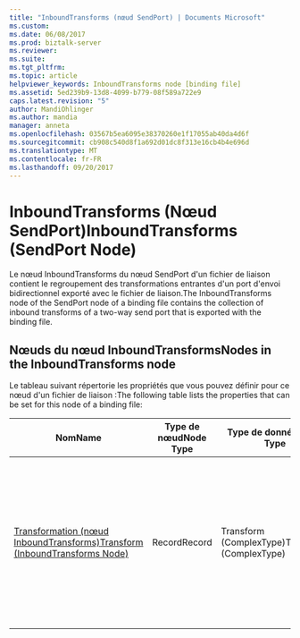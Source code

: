 ```yaml
---
title: "InboundTransforms (nœud SendPort) | Documents Microsoft"
ms.custom: 
ms.date: 06/08/2017
ms.prod: biztalk-server
ms.reviewer: 
ms.suite: 
ms.tgt_pltfrm: 
ms.topic: article
helpviewer_keywords: InboundTransforms node [binding file]
ms.assetid: 5ed239b9-13d8-4099-b779-08f589a722e9
caps.latest.revision: "5"
author: MandiOhlinger
ms.author: mandia
manager: anneta
ms.openlocfilehash: 03567b5ea6095e38370260e1f17055ab40da4d6f
ms.sourcegitcommit: cb908c540d8f1a692d01dc8f313e16cb4b4e696d
ms.translationtype: MT
ms.contentlocale: fr-FR
ms.lasthandoff: 09/20/2017
---
```

# <a name="inboundtransforms-sendport-node"></a><span data-ttu-id="acc16-102">InboundTransforms (Nœud SendPort)</span><span class="sxs-lookup"><span data-stu-id="acc16-102">InboundTransforms (SendPort Node)</span></span>
<span data-ttu-id="acc16-103">Le nœud InboundTransforms du nœud SendPort d'un fichier de liaison contient le regroupement des transformations entrantes d'un port d'envoi bidirectionnel exporté avec le fichier de liaison.</span><span class="sxs-lookup"><span data-stu-id="acc16-103">The InboundTransforms node of the SendPort node of a binding file contains the collection of inbound transforms of a two-way send port that is exported with the binding file.</span></span>  
  
## <a name="nodes-in-the-inboundtransforms-node"></a><span data-ttu-id="acc16-104">Nœuds du nœud InboundTransforms</span><span class="sxs-lookup"><span data-stu-id="acc16-104">Nodes in the InboundTransforms node</span></span>  
 <span data-ttu-id="acc16-105">Le tableau suivant répertorie les propriétés que vous pouvez définir pour ce nœud d'un fichier de liaison :</span><span class="sxs-lookup"><span data-stu-id="acc16-105">The following table lists the properties that can be set for this node of a binding file:</span></span>  
  
|<span data-ttu-id="acc16-106">**Nom**</span><span class="sxs-lookup"><span data-stu-id="acc16-106">**Name**</span></span>|<span data-ttu-id="acc16-107">**Type de nœud**</span><span class="sxs-lookup"><span data-stu-id="acc16-107">**Node Type**</span></span>|<span data-ttu-id="acc16-108">**Type de données**</span><span class="sxs-lookup"><span data-stu-id="acc16-108">**Data Type**</span></span>|<span data-ttu-id="acc16-109">**Description**</span><span class="sxs-lookup"><span data-stu-id="acc16-109">**Description**</span></span>|<span data-ttu-id="acc16-110">**Restrictions**</span><span class="sxs-lookup"><span data-stu-id="acc16-110">**Restrictions**</span></span>|<span data-ttu-id="acc16-111">**Commentaires**</span><span class="sxs-lookup"><span data-stu-id="acc16-111">**Comments**</span></span>|  
|--------------|-------------------|-------------------|---------------------|----------------------|------------------|  
|[<span data-ttu-id="acc16-112">Transformation (nœud InboundTransforms)</span><span class="sxs-lookup"><span data-stu-id="acc16-112">Transform (InboundTransforms Node)</span></span>](../core/transform-inboundtransforms-node.md)|<span data-ttu-id="acc16-113">Record</span><span class="sxs-lookup"><span data-stu-id="acc16-113">Record</span></span>|<span data-ttu-id="acc16-114">Transform (ComplexType)</span><span class="sxs-lookup"><span data-stu-id="acc16-114">Transform (ComplexType)</span></span>|<span data-ttu-id="acc16-115">Spécifie un mappage BizTalk Server, ou transformation, qui est un élément représentant le mappage entre un schéma source et un schéma de destination.</span><span class="sxs-lookup"><span data-stu-id="acc16-115">Specifies a BizTalk Server map, or transform, which is an item that represents the mapping between a source schema and destination schema.</span></span>|<span data-ttu-id="acc16-116">Facultatif</span><span class="sxs-lookup"><span data-stu-id="acc16-116">Not required</span></span>|<span data-ttu-id="acc16-117">Valeur par défaut : Aucun</span><span class="sxs-lookup"><span data-stu-id="acc16-117">Default value: none</span></span>|